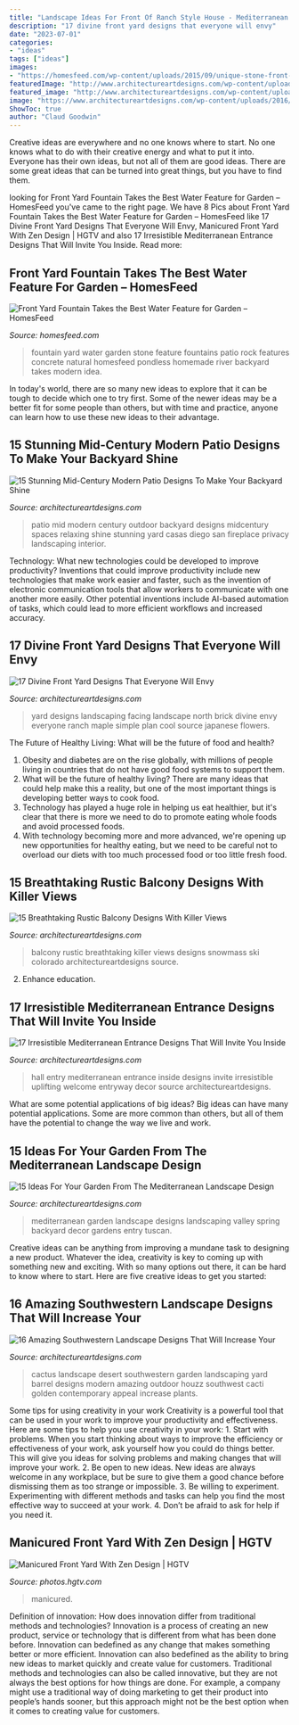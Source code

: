 ```yaml
---
title: "Landscape Ideas For Front Of Ranch Style House - Mediterranean Garden Landscape Designs Landscaping Valley Spring Backyard Decor Gardens Entry Tuscan"
description: "17 divine front yard designs that everyone will envy"
date: "2023-07-01"
categories:
- "ideas"
tags: ["ideas"]
images:
- "https://homesfeed.com/wp-content/uploads/2015/09/unique-stone-front-yard-fountain-idea-with-greenery-and-concrete-patio.jpg"
featuredImage: "http://www.architectureartdesigns.com/wp-content/uploads/2014/10/15-Ideas-For-Your-Garden-From-The-Mediterranean-Landscape-Design-13-630x840.jpg"
featured_image: "http://www.architectureartdesigns.com/wp-content/uploads/2014/10/15-Ideas-For-Your-Garden-From-The-Mediterranean-Landscape-Design-13-630x840.jpg"
image: "https://www.architectureartdesigns.com/wp-content/uploads/2016/10/15-Breathtaking-Rustic-Balcony-Designs-With-Killer-Views-6.jpg"
ShowToc: true
author: "Claud Goodwin"
---
```



Creative ideas are everywhere and no one knows where to start. No one knows what to do with their creative energy and what to put it into. Everyone has their own ideas, but not all of them are good ideas. There are some great ideas that can be turned into great things, but you have to find them.

	

		
looking for Front Yard Fountain Takes the Best Water Feature for Garden – HomesFeed you've came to the right page. We have 8 Pics about Front Yard Fountain Takes the Best Water Feature for Garden – HomesFeed like 17 Divine Front Yard Designs That Everyone Will Envy, Manicured Front Yard With Zen Design | HGTV and also 17 Irresistible Mediterranean Entrance Designs That Will Invite You Inside. Read more:
		
    
## Front Yard Fountain Takes The Best Water Feature For Garden – HomesFeed

<img loading=lazy src="https://homesfeed.com/wp-content/uploads/2015/09/unique-stone-front-yard-fountain-idea-with-greenery-and-concrete-patio.jpg" onerror="this.onerror=null;this.src='https://tse4.mm.bing.net/th?id=OIP.pYVrRBv8JidwMXQBrrlgigHaEK&amp;pid=15.1';" alt="Front Yard Fountain Takes the Best Water Feature for Garden – HomesFeed">

_Source: homesfeed.com_

>fountain yard water garden stone feature fountains patio rock features concrete natural homesfeed pondless homemade river backyard takes modern idea. 

	

In today's world, there are so many new ideas to explore that it can be tough to decide which one to try first. Some of the newer ideas may be a better fit for some people than others, but with time and practice, anyone can learn how to use these new ideas to their advantage.

    
## 15 Stunning Mid-Century Modern Patio Designs To Make Your Backyard Shine

<img loading=lazy src="http://www.architectureartdesigns.com/wp-content/uploads/2015/10/15-Stunning-Mid-Century-Modern-Patio-Designs-To-Make-Your-Backyard-Shine-9-630x421.jpg" onerror="this.onerror=null;this.src='https://tse2.mm.bing.net/th?id=OIP.imbKe6tpJypVBLoJ7ft1ZgHaE8&amp;pid=15.1';" alt="15 Stunning Mid-Century Modern Patio Designs To Make Your Backyard Shine">

_Source: architectureartdesigns.com_

>patio mid modern century outdoor backyard designs midcentury spaces relaxing shine stunning yard casas diego san fireplace privacy landscaping interior. 

	

Technology: What new technologies could be developed to improve productivity?
Inventions that could improve productivity include new technologies that make work easier and faster, such as the invention of electronic communication tools that allow workers to communicate with one another more easily. Other potential inventions include AI-based automation of tasks, which could lead to more efficient workflows and increased accuracy.

    
## 17 Divine Front Yard Designs That Everyone Will Envy

<img loading=lazy src="http://www.architectureartdesigns.com/wp-content/uploads/2016/05/2-72-630x419.jpg" onerror="this.onerror=null;this.src='https://tse2.mm.bing.net/th?id=OIP.vLKH2sX2uSEk1oW1wXtKJQHaE7&amp;pid=15.1';" alt="17 Divine Front Yard Designs That Everyone Will Envy">

_Source: architectureartdesigns.com_

>yard designs landscaping facing landscape north brick divine envy everyone ranch maple simple plan cool source japanese flowers. 

	

The Future of Healthy Living: What will be the future of food and health?
1. Obesity and diabetes are on the rise globally, with millions of people living in countries that do not have good food systems to support them. 
2. What will be the future of healthy living? There are many ideas that could help make this a reality, but one of the most important things is developing better ways to cook food. 
3. Technology has played a huge role in helping us eat healthier, but it's clear that there is more we need to do to promote eating whole foods and avoid processed foods. 
4. With technology becoming more and more advanced, we're opening up new opportunities for healthy eating, but we need to be careful not to overload our diets with too much processed food or too little fresh food.

    
## 15 Breathtaking Rustic Balcony Designs With Killer Views

<img loading=lazy src="https://www.architectureartdesigns.com/wp-content/uploads/2016/10/15-Breathtaking-Rustic-Balcony-Designs-With-Killer-Views-6.jpg" onerror="this.onerror=null;this.src='https://tse2.mm.bing.net/th?id=OIP.Kg7VCfU1RiHo3ZoR2wTlBgHaLF&amp;pid=15.1';" alt="15 Breathtaking Rustic Balcony Designs With Killer Views">

_Source: architectureartdesigns.com_

>balcony rustic breathtaking killer views designs snowmass ski colorado architectureartdesigns source. 

	

2) Enhance education.

    
## 17 Irresistible Mediterranean Entrance Designs That Will Invite You Inside

<img loading=lazy src="http://www.architectureartdesigns.com/wp-content/uploads/2015/10/17-Irresistible-Mediterranean-Entrance-Designs-That-Will-Invite-You-Inside-2-630x467.jpg" onerror="this.onerror=null;this.src='https://tse3.mm.bing.net/th?id=OIP.0p5j7yNRJdrHoKC8n63IigHaFf&amp;pid=15.1';" alt="17 Irresistible Mediterranean Entrance Designs That Will Invite You Inside">

_Source: architectureartdesigns.com_

>hall entry mediterranean entrance inside designs invite irresistible uplifting welcome entryway decor source architectureartdesigns. 

	

What are some potential applications of big ideas?
Big ideas can have many potential applications. Some are more common than others, but all of them have the potential to change the way we live and work.

    
## 15 Ideas For Your Garden From The Mediterranean Landscape Design

<img loading=lazy src="http://www.architectureartdesigns.com/wp-content/uploads/2014/10/15-Ideas-For-Your-Garden-From-The-Mediterranean-Landscape-Design-13-630x840.jpg" onerror="this.onerror=null;this.src='https://tse3.mm.bing.net/th?id=OIP.0leKGLxP1tTM7CxBwgseYwHaJ4&amp;pid=15.1';" alt="15 Ideas For Your Garden From The Mediterranean Landscape Design">

_Source: architectureartdesigns.com_

>mediterranean garden landscape designs landscaping valley spring backyard decor gardens entry tuscan. 

	

Creative ideas can be anything from improving a mundane task to designing a new product. Whatever the idea, creativity is key to coming up with something new and exciting. With so many options out there, it can be hard to know where to start. Here are five creative ideas to get you started:

    
## 16 Amazing Southwestern Landscape Designs That Will Increase Your

<img loading=lazy src="http://www.architectureartdesigns.com/wp-content/uploads/2016/04/16-Amazing-Southwestern-Landscape-Designs-That-Will-Increase-Your-Outdoor-Appeal-13-630x419.jpg" onerror="this.onerror=null;this.src='https://tse2.mm.bing.net/th?id=OIP.NVN7Kpz-34KOeroOQBuWFAHaE7&amp;pid=15.1';" alt="16 Amazing Southwestern Landscape Designs That Will Increase Your">

_Source: architectureartdesigns.com_

>cactus landscape desert southwestern garden landscaping yard barrel designs modern amazing outdoor houzz southwest cacti golden contemporary appeal increase plants. 

	

Some tips for using creativity in your work
Creativity is a powerful tool that can be used in your work to improve your productivity and effectiveness. Here are some tips to help you use creativity in your work: 1. Start with problems. When you start thinking about ways to improve the efficiency or effectiveness of your work, ask yourself how you could do things better. This will give you ideas for solving problems and making changes that will improve your work. 2. Be open to new ideas. New ideas are always welcome in any workplace, but be sure to give them a good chance before dismissing them as too strange or impossible. 3. Be willing to experiment. Experimenting with different methods and tasks can help you find the most effective way to succeed at your work. 4. Don’t be afraid to ask for help if you need it.

    
## Manicured Front Yard With Zen Design | HGTV

<img loading=lazy src="https://hgtvhome.sndimg.com/content/dam/images/hgtv/fullset/2013/7/9/3/BP_CRB2508H_after-Maizel-house-fence-4x3.jpg.rend.hgtvcom.616.411.suffix/1400980795469.jpeg" onerror="this.onerror=null;this.src='https://tse2.mm.bing.net/th?id=OIP.0dkCkU1dWrtr8lR_rpzR_gHaE8&amp;pid=15.1';" alt="Manicured Front Yard With Zen Design | HGTV">

_Source: photos.hgtv.com_

>manicured. 

	

Definition of innovation: How does innovation differ from traditional methods and technologies?
Innovation is a process of creating an new product, service or technology that is different from what has been done before. Innovation can bedefined as any change that makes something better or more efficient. Innovation can also bedefined as the ability to bring new ideas to market quickly and create value for customers. 
Traditional methods and technologies can also be called innovative, but they are not always the best options for how things are done. For example, a company might use a traditional way of doing marketing to get their product into people’s hands sooner, but this approach might not be the best option when it comes to creating value for customers.

